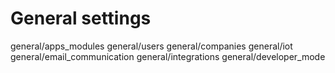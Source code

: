 # General settings

<div class="toctree">

general/apps_modules general/users general/companies general/iot
general/email_communication general/integrations general/developer_mode

</div>
